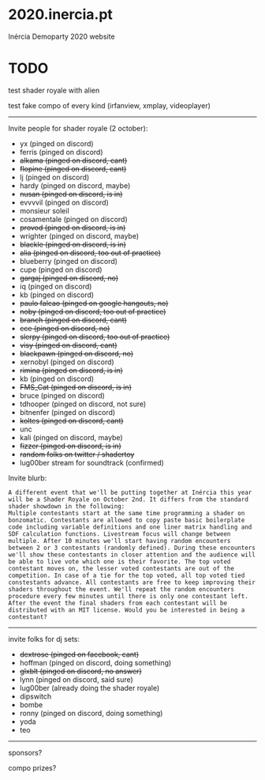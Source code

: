 # 2020.inercia.pt
Inércia Demoparty 2020 website

# TODO

test shader royale with alien

test fake compo of every kind (irfanview, xmplay, videoplayer)

---

Invite people for shader royale (2 october):
* yx (pinged on discord)
* ferris (pinged on discord)
* ~~alkama (pinged on discord, cant)~~
* ~~flopine (pinged on discord, cant)~~
* lj (pinged on discord)
* hardy (pinged on discord, maybe)
* ~~nusan (pinged on discord, is in)~~
* evvvvil (pinged on discord)
* monsieur soleil
* cosamentale (pinged on discord)
* ~~provod (pinged on discord, is in)~~
* wrighter (pinged on discord, maybe)
* ~~blackle (pinged on discord, is in)~~
* ~~alia (pinged on discord, too out of practice)~~
* blueberry (pinged on discord)
* cupe (pinged on discord)
* ~~gargaj (pinged on discord, no)~~
* iq (pinged on discord)
* kb (pinged on discord)
* ~~paulo falcao (pinged on google hangouts, no)~~
* ~~noby (pinged on discord, too out of practice)~~
* ~~branch (pinged on discord, cant)~~
* ~~cce (pinged on discord, no)~~
* ~~slerpy (pinged on discord, too out of practice)~~
* ~~visy (pinged on discord, cant)~~
* ~~blackpawn (pinged on discord, no)~~
* xernobyl (pinged on discord)
* ~~rimina (pinged on discord, is in)~~
* kb (pinged on discord)
* ~~FMS_Cat (pinged on discord, is in)~~
* bruce (pinged on discord)
* tdhooper (pinged on discord, not sure)
* bitnenfer (pinged on discord)
* ~~koltes (pinged on discord, cant)~~
* unc
* kali (pinged on discord, maybe)
* ~~fizzer (pinged on discord, is in)~~
* ~~random folks on twitter / shadertoy~~
* lug00ber stream for soundtrack (confirmed)

Invite blurb:

```
A different event that we'll be putting together at Inércia this year will be a Shader Royale on October 2nd. It differs from the standard shader showdown in the following:
Multiple contestants start at the same time programming a shader on bonzomatic. Contestants are allowed to copy paste basic boilerplate code including variable definitions and one liner matrix handling and SDF calculation functions. Livestream focus will change between multiple. After 10 minutes we'll start having random encounters between 2 or 3 contestants (randomly defined). During these encounters we'll show these contestants in closer attention and the audience will be able to live vote which one is their favorite. The top voted contestant moves on, the lesser voted contestants are out of the competition. In case of a tie for the top voted, all top voted tied constestants advance. All contestants are free to keep improving their shaders throughout the event. We'll repeat the random encounters procedure every few minutes until there is only one contestant left. After the event the final shaders from each contestant will be distributed with an MIT license. Would you be interested in being a contestant?
```

---

invite folks for dj sets:
* ~~dextrose (pinged on facebook, cant)~~
* hoffman (pinged on discord, doing something)
* ~~glxblt (pinged on discord, no answer)~~
* lynn (pinged on discord, said sure)
* lug00ber (already doing the shader royale)
* dipswitch
* bombe
* ronny (pinged on discord, doing something)
* yoda
* teo

---

sponsors?

compo prizes?
